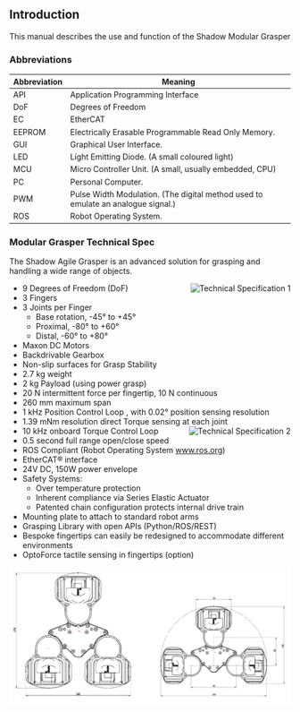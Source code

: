 ## Introduction

This manual describes the use and function of the Shadow Modular Grasper

### Abbreviations

Abbreviation | Meaning
--- | ---
API | Application Programming Interface
DoF | Degrees of Freedom
EC | EtherCAT
EEPROM | Electrically Erasable Programmable Read Only Memory. 
GUI | Graphical User Interface.
LED | Light Emitting Diode. (A small coloured light)
MCU | Micro Controller Unit. (A small, usually embedded, CPU)
PC | Personal Computer.
PWM | Pulse Width Modulation. (The digital method used to emulate an analogue signal.)
ROS | Robot Operating System.

### Modular Grasper Technical Spec

The Shadow Agile Grasper is an advanced solution for grasping and handling a wide range of objects.

<ul>
<li>9 Degrees of Freedom (DoF) <img align="right" src="https://raw.githubusercontent.com/shadow-robot/fh_documentation/F_SRC-1674_integrate_latest_changes/docs/img/tech_spec_1.png" alt="Technical Specification 1" style="max-width:100%;"></li>
<li>3 Fingers</li>
<li>3 Joints per Finger
<ul>
<li>Base rotation,	-45° to +45°</li>
<li>Proximal,	-80° to +60°</li>
<li>Distal,		-60° to +80°</li>
</ul>
</li>
<li>Maxon DC Motors</li>
<li>Backdrivable Gearbox</li>
<li>Non-slip surfaces for Grasp Stability</li>
<li>2.7 kg weight</li>
<li>2 kg Payload (using power grasp)</li>
<li>20 N intermittent force per fingertip, 10 N continuous</li>
<li>260 mm maximum span</li>
<li>1 kHz Position Control Loop , with 0.02° position sensing resolution</li>
<li>1.39 mNm resolution direct Torque sensing at each joint</li>
<li>10 kHz onboard Torque Control Loop <img align="right" src="https://raw.githubusercontent.com/shadow-robot/fh_documentation/F_SRC-1674_integrate_latest_changes/docs/img/tech_spec_2.png" alt="Technical Specification 2" style="max-width:100%;"></li>
<li>0.5 second full range open/close speed</li>
<li>ROS Compliant (Robot Operating System <a href="http://www.ros.org" rel="nofollow">www.ros.org</a>)</li>
<li>EtherCAT® interface</li>
<li>24V DC, 150W power envelope</li>
<li>Safety Systems:
<ul>
<li>Over temperature protection</li>
<li>Inherent compliance via Series Elastic Actuator</li>
<li>Patented chain configuration protects internal drive train</li>
</ul>
</li>
<li>Mounting plate to attach to standard robot arms</li>
<li>Grasping Library with open APIs (Python/ROS/REST)</li>
<li>Bespoke fingertips can easily be redesigned to accommodate different environments</li>
<li>OptoForce tactile sensing in fingertips (option)</li>
</ul>

![Technical Specification 3](../img/tech_spec_3.png)